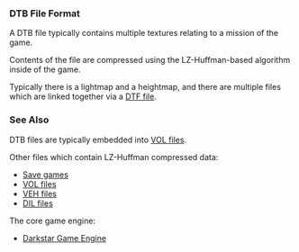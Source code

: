 ### DTB File Format

A DTB file typically contains multiple textures relating to a mission of the game.

Contents of the file are compressed using the LZ-Huffman-based algorithm inside of the game.

Typically there is a lightmap and a heightmap, and there are multiple files which are linked together via
a [DTF file](DTF.md).

### See Also

DTB files are typically embedded into [VOL files](/siege-modules/content/siege-content-3space/src/VOL.md).

Other files which contain LZ-Huffman compressed data:
* [Save games](/siege-modules/content/siege-content-3space/src/Starsiege%20save%20games.md)
* [VOL files](/siege-modules/content/siege-content-3space/src/VOL.md)
* [VEH files](/siege-modules/content/siege-content-3space/src/VEH.md)
* [DIL files](DIL.md)

The core game engine:
* [Darkstar Game Engine](/siege-modules/extension/siege-extension-3space/src/darkstar.md)